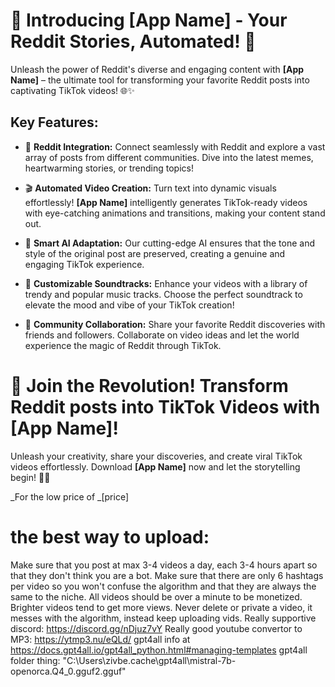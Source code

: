 # 🚀 Introducing [App Name] - Your Reddit Stories, Automated! 🎉

Unleash the power of Reddit's diverse and engaging content with **[App Name]** – the ultimate tool for transforming your favorite Reddit posts into captivating TikTok videos! 🌐✨

## Key Features:

-   📰 **Reddit Integration:** Connect seamlessly with Reddit and explore a vast array of posts from different communities. Dive into the latest memes, heartwarming stories, or trending topics!

-   🎬 **Automated Video Creation:** Turn text into dynamic visuals effortlessly! **[App Name]** intelligently generates TikTok-ready videos with eye-catching animations and transitions, making your content stand out.

-   🤖 **Smart AI Adaptation:** Our cutting-edge AI ensures that the tone and style of the original post are preserved, creating a genuine and engaging TikTok experience.

-   🎵 **Customizable Soundtracks:** Enhance your videos with a library of trendy and popular music tracks. Choose the perfect soundtrack to elevate the mood and vibe of your TikTok creation!

-   👥 **Community Collaboration:** Share your favorite Reddit discoveries with friends and followers. Collaborate on video ideas and let the world experience the magic of Reddit through TikTok.

# 🚀 Join the Revolution! Transform Reddit posts into TikTok Videos with **[App Name]**!

Unleash your creativity, share your discoveries, and create viral TikTok videos effortlessly. Download **[App Name]** now and let the storytelling begin! 🚀🌟

_For the low price of _[price]

# the best way to upload:
Make sure that you post at max 3-4 videos a day, each 3-4 hours apart so that they don't think you are a bot.
Make sure that there are only 6 hashtags per video so you won't confuse the algorithm and that they are always the same to the niche.
All videos should be over a minute to be monetized.
Brighter videos tend to get more views.
Never delete or private a video, it messes with the algorithm, instead keep uploading vids.
Really supportive discord: https://discord.gg/nDjuz7vY 
Really good youtube convertor to MP3: https://ytmp3.nu/eQLd/
gpt4all info at https://docs.gpt4all.io/gpt4all_python.html#managing-templates
gpt4all folder thing:  "C:\Users\zivbe\.cache\gpt4all\mistral-7b-openorca.Q4_0.gguf2.gguf"